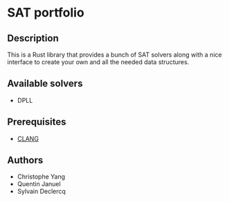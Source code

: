 # SAT portfolio

## Description
This is a Rust library that provides a bunch of SAT solvers along with a nice interface to create your own and all the needed data structures.

## Available solvers
- DPLL

## Prerequisites
- [CLANG](https://rust-lang.github.io/rust-bindgen/requirements.html)

## Authors
- Christophe Yang
- Quentin Januel
- Sylvain Declercq
